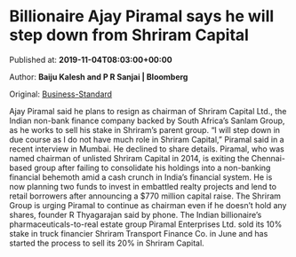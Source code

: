 
# Billionaire Ajay Piramal says he will step down from Shriram Capital

Published at: **2019-11-04T08:03:00+00:00**

Author: **Baiju Kalesh and P R Sanjai | Bloomberg**

Original: [Business-Standard](https://www.business-standard.com/article/companies/billionaire-ajay-piramal-plans-says-he-will-step-down-from-shriram-capital-119110400456_1.html)

Ajay Piramal said he plans to resign as chairman of Shriram Capital Ltd., the Indian non-bank finance company backed by South Africa’s Sanlam Group, as he works to sell his stake in Shriram’s parent group.
“I will step down in due course as I do not have much role in Shriram Capital,” Piramal said in a recent interview in Mumbai. He declined to share details.
Piramal, who was named chairman of unlisted Shriram Capital in 2014, is exiting the Chennai-based group after failing to consolidate his holdings into a non-banking financial behemoth amid a cash crunch in India’s financial system. He is now planning two funds to invest in embattled realty projects and lend to retail borrowers after announcing a $770 million capital raise.
The Shriram Group is urging Piramal to continue as chairman even if he doesn’t hold any shares, founder R Thyagarajan said by phone.
The Indian billionaire’s pharmaceuticals-to-real estate group Piramal Enterprises Ltd. sold its 10% stake in truck financier Shriram Transport Finance Co. in June and has started the process to sell its 20% in Shriram Capital.
